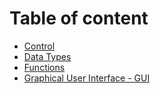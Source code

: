 # Table of content

* [Control](control/README.md)
* [Data Types](datatypes/README.md)
* [Functions](functions/README.md)
* [Graphical User Interface - GUI](gui/README.md)


